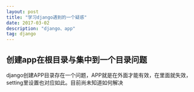 ```yaml
---
layout: post
title: "学习django遇到的一个疑惑"
date: 2017-03-02 
description: "django、app"
tag: django
---  
```

## 创建app在根目录与集中到一个目录问题
django创建APP目录存在一个问题，APP就是在外面才能有效，在里面就失效，setting里设置也对应如此。目前尚未知道如何解决